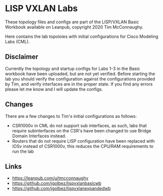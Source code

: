 # LISP VXLAN Labs

These topology files and configs are part of the LISP/VXLAN Basic Workbook available on Leanpub, copyright 2020 Tim McConnaughy.

Here contains the lab topoloies with initial configurations for Cisco Modeling Labs (CML).

## Disclaimer
Currently the topology and startup configs for Labs 1-3 in the Basic workbook have been uploaded, but are not yet verified.  Before starting the lab you should verify the configuration against the configurations provided by Tim, and verify interfaces are in the proper state.  If you find any errors please let me know and I will update the configs.


## Changes
There are a few changes to Tim's initial configurations as follows:
 - CSR1000v in CML do not support sub interfaces, as such, labs that require subinterfaces on the CSR's have been changed to use Bridge Domain Interfaces instead.
 - Routers that do not require LISP configuration have been replaced with IOSv instead of CSR1000v, this reduces the CPU/RAM requirements to run the lab

## Links
 - https://leanpub.com/u/tmcconnaughy
 - https://github.com/jgolbez/lispvxlanbasicwb
 - https://github.com/jgolbez/lispvxlanexpandedwb


